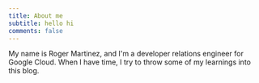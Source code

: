```yaml
---
title: About me
subtitle: hello hi
comments: false
---
```


My name is Roger Martinez, and I'm a developer relations engineer for Google 
Cloud. When I have time, I try to throw some of my learnings into this blog.
